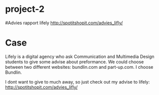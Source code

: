# project-2

#Advies rapport lifely
http://spotitshopit.com/advies_lifly/

# Case
Lifely is a digital agency who ask Communication and Multimedia Design students to give some advise about preformance. We could choose between two different websites: bundlin.com and part-up.com. I choose Bundlin. 

I dont want to give to much away, so just check out my advise to lifely:  http://spotitshopit.com/advies_lifly/
